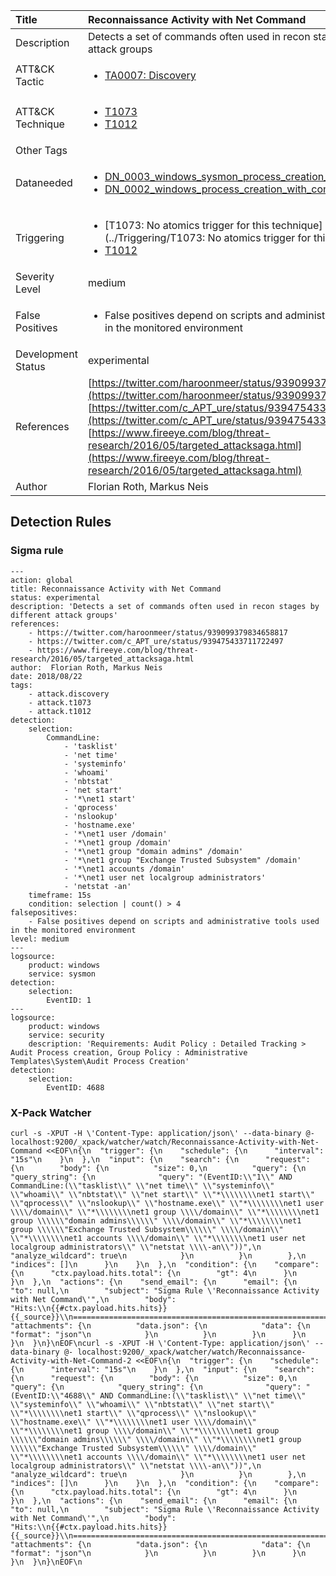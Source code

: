 | Title        | Reconnaissance Activity with Net Command |
|:-------------------|:------------------|
| Description        | Detects a set of commands often used in recon stages by different attack groups |
| ATT&amp;CK Tactic | <ul><li>[TA0007: Discovery](https://attack.mitre.org/tactics/TA0007)</li></ul> |
| ATT&amp;CK Technique | <ul><li>[T1073](https://attack.mitre.org/tactics/T1073)</li><li>[T1012](https://attack.mitre.org/tactics/T1012)</li></ul> |
| Other Tags | <ul></ul>  |
| Dataneeded         | <ul><li>[DN_0003_windows_sysmon_process_creation_1](../Data_Needed/DN_0003_windows_sysmon_process_creation_1.md)</li><li>[DN_0002_windows_process_creation_with_commandline_4688](../Data_Needed/DN_0002_windows_process_creation_with_commandline_4688.md)</li></ul> |
| Triggering         | <ul><li>[T1073: No atomics trigger for this technique](../Triggering/T1073: No atomics trigger for this technique.md)</li><li>[T1012](../Triggering/T1012.md)</li></ul> |
| Severity Level     | medium       |
| False Positives    | <ul><li>False positives depend on scripts and administrative tools used in the monitored environment</li></ul> |
| Development Status | experimental      |
| References         | [https://twitter.com/haroonmeer/status/939099379834658817](https://twitter.com/haroonmeer/status/939099379834658817), [https://twitter.com/c_APT_ure/status/939475433711722497](https://twitter.com/c_APT_ure/status/939475433711722497), [https://www.fireeye.com/blog/threat-research/2016/05/targeted_attacksaga.html](https://www.fireeye.com/blog/threat-research/2016/05/targeted_attacksaga.html) |
| Author             | Florian Roth, Markus Neis      |


## Detection Rules

### Sigma rule

```
---
action: global
title: Reconnaissance Activity with Net Command
status: experimental
description: 'Detects a set of commands often used in recon stages by different attack groups' 
references:
    - https://twitter.com/haroonmeer/status/939099379834658817
    - https://twitter.com/c_APT_ure/status/939475433711722497
    - https://www.fireeye.com/blog/threat-research/2016/05/targeted_attacksaga.html
author:  Florian Roth, Markus Neis
date: 2018/08/22
tags:
    - attack.discovery
    - attack.t1073
    - attack.t1012 
detection:
    selection:
        CommandLine: 
            - 'tasklist'
            - 'net time'
            - 'systeminfo'
            - 'whoami'
            - 'nbtstat'
            - 'net start'
            - '*\net1 start'
            - 'qprocess'
            - 'nslookup'
            - 'hostname.exe'
            - '*\net1 user /domain'
            - '*\net1 group /domain'
            - '*\net1 group "domain admins" /domain'
            - '*\net1 group "Exchange Trusted Subsystem" /domain'
            - '*\net1 accounts /domain' 
            - '*\net1 user net localgroup administrators' 
            - 'netstat -an'
    timeframe: 15s 
    condition: selection | count() > 4
falsepositives: 
    - False positives depend on scripts and administrative tools used in the monitored environment
level: medium
---
logsource:
    product: windows
    service: sysmon
detection:
    selection:
        EventID: 1
---
logsource:
    product: windows
    service: security
    description: 'Requirements: Audit Policy : Detailed Tracking > Audit Process creation, Group Policy : Administrative Templates\System\Audit Process Creation'
detection:
    selection:
        EventID: 4688

```








### X-Pack Watcher

```
curl -s -XPUT -H \'Content-Type: application/json\' --data-binary @- localhost:9200/_xpack/watcher/watch/Reconnaissance-Activity-with-Net-Command <<EOF\n{\n  "trigger": {\n    "schedule": {\n      "interval": "15s"\n    }\n  },\n  "input": {\n    "search": {\n      "request": {\n        "body": {\n          "size": 0,\n          "query": {\n            "query_string": {\n              "query": "(EventID:\\"1\\" AND CommandLine:(\\"tasklist\\" \\"net time\\" \\"systeminfo\\" \\"whoami\\" \\"nbtstat\\" \\"net start\\" \\"*\\\\\\\\net1 start\\" \\"qprocess\\" \\"nslookup\\" \\"hostname.exe\\" \\"*\\\\\\\\net1 user \\\\/domain\\" \\"*\\\\\\\\net1 group \\\\/domain\\" \\"*\\\\\\\\net1 group \\\\\\"domain admins\\\\\\" \\\\/domain\\" \\"*\\\\\\\\net1 group \\\\\\"Exchange Trusted Subsystem\\\\\\" \\\\/domain\\" \\"*\\\\\\\\net1 accounts \\\\/domain\\" \\"*\\\\\\\\net1 user net localgroup administrators\\" \\"netstat \\\\-an\\"))",\n              "analyze_wildcard": true\n            }\n          }\n        },\n        "indices": []\n      }\n    }\n  },\n  "condition": {\n    "compare": {\n      "ctx.payload.hits.total": {\n        "gt": 4\n      }\n    }\n  },\n  "actions": {\n    "send_email": {\n      "email": {\n        "to": null,\n        "subject": "Sigma Rule \'Reconnaissance Activity with Net Command\'",\n        "body": "Hits:\\n{{#ctx.payload.hits.hits}}{{_source}}\\n================================================================================\\n{{/ctx.payload.hits.hits}}",\n        "attachments": {\n          "data.json": {\n            "data": {\n              "format": "json"\n            }\n          }\n        }\n      }\n    }\n  }\n}\nEOF\ncurl -s -XPUT -H \'Content-Type: application/json\' --data-binary @- localhost:9200/_xpack/watcher/watch/Reconnaissance-Activity-with-Net-Command-2 <<EOF\n{\n  "trigger": {\n    "schedule": {\n      "interval": "15s"\n    }\n  },\n  "input": {\n    "search": {\n      "request": {\n        "body": {\n          "size": 0,\n          "query": {\n            "query_string": {\n              "query": "(EventID:\\"4688\\" AND CommandLine:(\\"tasklist\\" \\"net time\\" \\"systeminfo\\" \\"whoami\\" \\"nbtstat\\" \\"net start\\" \\"*\\\\\\\\net1 start\\" \\"qprocess\\" \\"nslookup\\" \\"hostname.exe\\" \\"*\\\\\\\\net1 user \\\\/domain\\" \\"*\\\\\\\\net1 group \\\\/domain\\" \\"*\\\\\\\\net1 group \\\\\\"domain admins\\\\\\" \\\\/domain\\" \\"*\\\\\\\\net1 group \\\\\\"Exchange Trusted Subsystem\\\\\\" \\\\/domain\\" \\"*\\\\\\\\net1 accounts \\\\/domain\\" \\"*\\\\\\\\net1 user net localgroup administrators\\" \\"netstat \\\\-an\\"))",\n              "analyze_wildcard": true\n            }\n          }\n        },\n        "indices": []\n      }\n    }\n  },\n  "condition": {\n    "compare": {\n      "ctx.payload.hits.total": {\n        "gt": 4\n      }\n    }\n  },\n  "actions": {\n    "send_email": {\n      "email": {\n        "to": null,\n        "subject": "Sigma Rule \'Reconnaissance Activity with Net Command\'",\n        "body": "Hits:\\n{{#ctx.payload.hits.hits}}{{_source}}\\n================================================================================\\n{{/ctx.payload.hits.hits}}",\n        "attachments": {\n          "data.json": {\n            "data": {\n              "format": "json"\n            }\n          }\n        }\n      }\n    }\n  }\n}\nEOF\n
```




